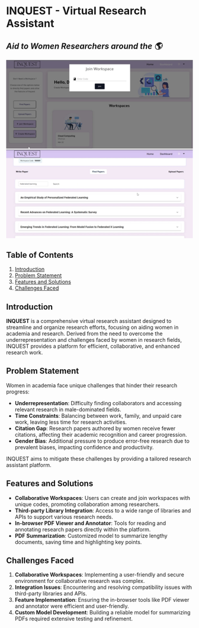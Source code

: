 
# INQUEST - Virtual Research Assistant
## *Aid to Women Researchers around the 🌎*

![image](inquest.jpeg)
![image](inquest1.jpeg)

## Table of Contents
1. [Introduction](#introduction)
2. [Problem Statement](#problem-statement)
3. [Features and Solutions](#features-and-solutions)
4. [Challenges Faced](#challenges-faced)


## Introduction
**INQUEST** is a comprehensive virtual research assistant designed to streamline and organize research efforts, focusing on aiding women in academia and research. Derived from the need to overcome the underrepresentation and challenges faced by women in research fields, INQUEST provides a platform for efficient, collaborative, and enhanced research work.

## Problem Statement
Women in academia face unique challenges that hinder their research progress:
- **Underrepresentation**: Difficulty finding collaborators and accessing relevant research in male-dominated fields.
- **Time Constraints**: Balancing between work, family, and unpaid care work, leaving less time for research activities.
- **Citation Gap**: Research papers authored by women receive fewer citations, affecting their academic recognition and career progression.
- **Gender Bias**: Additional pressure to produce error-free research due to prevalent biases, impacting confidence and productivity.

INQUEST aims to mitigate these challenges by providing a tailored research assistant platform.

## Features and Solutions
- **Collaborative Workspaces**: Users can create and join workspaces with unique codes, promoting collaboration among researchers.
- **Third-party Library Integration**: Access to a wide range of libraries and APIs to support various research needs.
- **In-browser PDF Viewer and Annotator**: Tools for reading and annotating research papers directly within the platform.
- **PDF Summarization**: Customized model to summarize lengthy documents, saving time and highlighting key points.

## Challenges Faced
1. **Collaborative Workspaces**: Implementing a user-friendly and secure environment for collaborative research was complex.
2. **Integration Issues**: Encountering and resolving compatibility issues with third-party libraries and APIs.
3. **Feature Implementation**: Ensuring the in-browser tools like PDF viewer and annotator were efficient and user-friendly.
4. **Custom Model Development**: Building a reliable model for summarizing PDFs required extensive testing and refinement.






